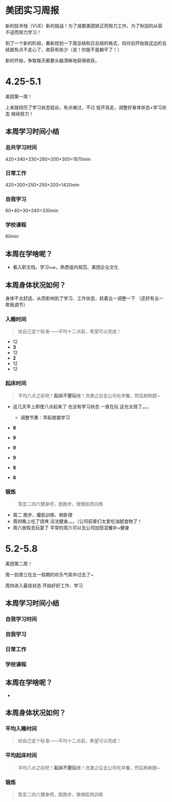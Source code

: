 # 美团实习周报

新的技术栈（VUE）新的挑战！为了成都美团转正而努力工作，为了秋招的从容不迫而努力学习！

到了一个新的阶段，重新规划一下周总结和日总结的格式，四月初开始我这边的总结就有点不走心了，收获有些少（说！你是不是躺平了！）

新的开始，争取每天都要头脑清晰地获得收获。

# 4.25-5.1

美团第一周！

上来就经历了学习状态低谷，有点难过，不过 低开高走，调整好身体状态+学习状态 继续努力！

## 本周学习时间小结

### 总共学习时间

420+340+330+280+200+300=1870min

### 日常工作

420+300+250+250+200=1420min

### 自我学习

60+40+30+240=330min

### 学校课程

60min

## 本周在学啥呢？

- 看入职文档，学习`vue`，熟悉组内规范、美团企业文化

## 本周身体状况如何？

身体不太舒适，从而影响到了学习、工作状态，趁着五一调整一下 （还好有五一帮我调节）

### 入睡时间

> 给自己定个标准——平均十二点前，希望可以完成！

- 12
- **3**
- 12
- **2**
- 12
- 12

### 起床时间

> 平均八点之前吧！**起床不要玩**嗷！洗漱之后去公司吃早餐，然后刷刷题~

- 这几天早上即使八点起来了 也没有学习状态 一直在玩 这也太怪了。。。
  - 调整节奏：早起直接学习

- **8**
- **9**
- **9**
- **9**
- **8**
- **8**

### 锻炼

> 暂定二四六健身吧，跑跑步，做做肌肉训练

- 周二 跑步、腹肌训练、俯卧撑
- 周四晚上吃了烧烤 没法健身。。。（公司前辈们太爱吃油腻食物了！
- 周六放假去玩耍了 平常的周六可以去公司加班混餐补+健身

# 5.2-5.8

美团第二周！

周一到周三在五一假期的欢乐气氛中过去了~

周四进入最佳状态 开始好好工作、学习

## 本周学习时间小结

### 自我学习时间

### 自我学习

### 日常工作

### 学校课程

## 本周在学啥呢？

-

## 本周身体状况如何？

### 平均入睡时间

> 给自己定个标准——平均十二点前，希望可以完成！

### 平均起床时间

> 平均八点之前吧！**起床不要玩**嗷！洗漱之后去公司吃早餐，然后刷刷题~

### 锻炼

> 暂定二四六健身吧，跑跑步，做做肌肉训练
